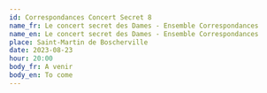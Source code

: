 ```yaml
---
id: Correspondances Concert Secret 8
name_fr: Le concert secret des Dames - Ensemble Correspondances
name_en: Le concert secret des Dames - Ensemble Correspondances
place: Saint-Martin de Boscherville
date: 2023-08-23
hour: 20:00
body_fr: A venir
body_en: To come
---
```

